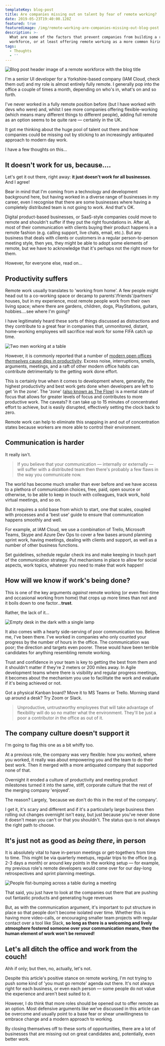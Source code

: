 ```yaml
---
templateKey: blog-post
title: Are companies missing out on talent by fear of remote working?
date: 2019-05-23T19:40:00.128Z
featured: true
featuredimage: /img/remote-working-are-companies-missing-out-blog-post.png
description: >-
  What are some of the factors that prevent companies from building a remote
  workforce, or at least offering remote working as a more common hiring option?
tags:
  - Thoughts
  - ''
---
```

![Blog post header image of a remote workforce with the blog title](/img/remote-working-are-companies-missing-out-blog-post.png)

I'm a senior UI developer for a Yorkshire-based company (IAM Cloud, check them out) and my role is almost entirely fully remote. I generally pop into the office a couple of times a month, depending on who's in, what's on and so forth.

I've never worked in a fully remote position before (but I have worked with devs who were) and, whilst I see more companies offering flexible-working (which means many different things to different people), adding full remote as an option seems to be quite rare — certainly in the UK.

It got me thinking about the huge pool of talent out there and how companies could be missing out by sticking to an increasingly antiquated approach to modern day work.

I have a few thoughts on this...

## It doesn't work for us, because....

Let's get it out there, right away: **it just doesn't work for all businesses**. And I agree!

Bear in mind that I'm coming from a technology and development background here, but having worked in a diverse range of businesses in my career, even I recognise that there are some businesses where having a completely distributed team is not going to work. And that's OK. 

Digital product-based businesses, or SaaS-style companies could move to remote and shouldn't suffer if they put the right foundations in. After all, most of their communication with clients buying their product happens in a remote fashion (e.g. calling support, live chats, email, etc.). But any business that deals with clients or customers in a regular person-to-person meeting style, then yes, they might be able to adopt some elements of remote, but we have to acknowledge that it's perhaps not the right more for them.

However, for everyone else, read on...

## Productivity suffers

Remote work usually translates to 'working from home'. A few people might head out to a co-working space or decamp to parents'/friends'/partners' houses, but in my experience, most remote people work from their own living space; where there are gardens, children, dogs, PlayStations, guitars, hobbies....see where I'm going?

I have legitimately heard these sorts of things discussed as distractions and they contribute to a great fear in companies that, unmonitored, distant, home-working employees will sacrifice real work for some FIFA catch up time.

![Two men working at a table](/img/adult-brainstorming-chair-515167.jpg " Photo by rawpixel.com from Pexels")

However, it is commonly reported that a number of [modern open offices _themselves_ cause dips in productivity](https://www.inc.com/geoffrey-james/science-just-proved-that-open-plan-offices-destroy-productivity.html). Excess noise, interruptions, smells, arguments, meetings, and a raft of other modern office habits can contribute detrimentally to the getting work done effort. 

This is certainly true when it comes to development where, generally, the highest productivity and best work gets done when developers are left to get 'in the zone'. The 'zone' ([also known as The Flow](https://en.wikipedia.org/wiki/Flow_(psychology))) is a mental state of focus that allows for greater levels of focus and contributes to more productive work. The caveats? It can take up to 15 minutes of concentrated effort to achieve, but is easily disrupted, effectively setting the clock back to zero.

Remote work can help to eliminate this snapping in and out of concentration states because workers are more able to control their environment.

## Communication is harder

It really isn't. 

> If you believe that your communication — internally or externally — will suffer with a distributed team then there's probably a few flaws in the way you communicate now.

The world has become much smaller than ever before and we have access to a plethora of communication choices, free, paid, open source or otherwise, to be able to keep in touch with colleagues, track work, hold virtual meetings, and so on. 

But it requires a solid base from which to start, one that scales, coupled with processes and a 'best use' guide to ensure that communication happens smoothly and well. 

For example, at IAM Cloud, we use a combination of Trello, Microsoft Teams, Skype and Azure Dev Ops to cover a few bases around planning sprint work, having meetings, dealing with clients and support, as well as a number of other business functions. 

Set guidelines, schedule regular check ins and make keeping in touch part of the communication strategy. Put mechanisms in place to allow for social aspects, work topics, whatever you need to make that work happen!

## How will we know if work's being done?

This is one of the key arguments _against_ remote working (or even flexi-time and occasional working from home) that crops up more times than not and it boils down to one factor...**trust**.

Rather, the lack of it...

![Empty desk in the dark with a single lamp](/img/contemporary-dark-data-669996.jpg " Photo by Bich Tran from Pexels")

It also comes with a hearty side-serving of poor communication too. Believe me, I've been there. I've worked in companies who only counted your progress by the number of hours in the office. The communication was poor; the direction and targets even poorer. These would have been terrible candidates for anything resembling remote working.

Trust and confidence in your team is key to getting the best from them and it shouldn't matter if they're 2 meters or 200 miles away. In Agile development teams where there is visibility and regular progress meetings, it becomes about the mechanism you use to facilitate the work and evaluate if it's being achieved or not.

Got a physical Kanban board? Move it to MS Teams or Trello. Morning stand up around a desk? Try Zoom or Slack. 

> Unproductive, untrustworthy employees that will take advantage of flexibility will do so no matter what the environment. They'll be just a poor a contributor _in_ the office as out of it.

## The company culture doesn't support it

I'm going to flag this one as a bit whiffy too. 

At a previous role, the company was very flexible: how you worked, where you worked, it really was about empowering you and the team to do their best work. Then it merged with a more antiquated company that supported none of that. 

Overnight it eroded a culture of productivity and meeting product milestones turned it into the same, stiff, corporate culture that the rest of the merging company 'enjoyed'. 

The reason? Largely, 'because we don't do this in the rest of the company'.

I get it, it's scary and different and if it's a particularly large business then rolling out changes overnight isn't easy, but just because you've never done it doesn't mean you can't or that you shouldn't. The status quo is not always the right path to choose.

## It's just not as good as _being there_, in person

It is absolutely vital to have in-person meetings or get-togethers from time to time. This might be via quarterly meetups, regular trips to the office (e.g. 2-3 days a month) or around key points in the working setup — for example, my previous role's remote developers would come over for our day-long retrospectives and sprint planning meetings. 

![People fist-bumping across a table during a meeting](/img/bump-collaboration-colleagues-1068523.jpg)

That said, you just have to look at the companies out there that are pushing out fantastic products and generating huge revenues 

But, as with the communication argument, it's important to put structure in place so that people don't become isolated over time. Whether this is having more video-calls, or encouraging smaller team projects with regular contact over a tool like Slack, **so long as there is a welcoming and lively atmosphere fostered someone over your communication means, then the human element of work won't be removed!**

## Let's all ditch the office and work from the couch!

Ahh if only; but then, no, actually, let's not.

Despite this article's positive stance on remote working, I'm not trying to push some kind of 'you must go remote' agenda out there. It's not always right for each business, or even each person — some people do not value the experience and aren't best suited to it.

However, I do think that more roles should be opened out to offer remote as an option. Most defensive arguments like we've discussed in this article can be overcome and usually point to a base fear or shear unwillingness to embrace change and a modern approach to working. 

By closing themselves off to these sorts of opportunities, there are a lot of businesses that are missing out on great candidates and, potentially, even better work.
